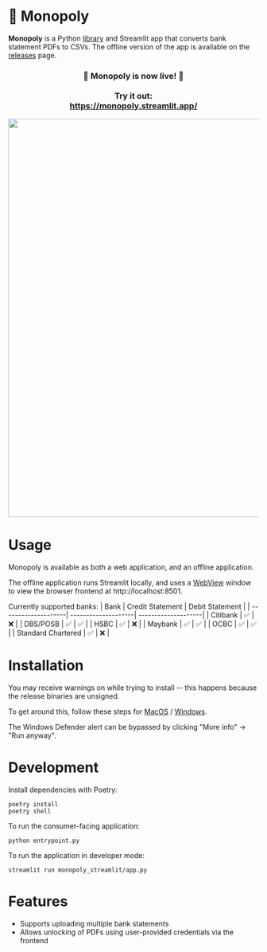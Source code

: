# 💸 Monopoly

**Monopoly** is a Python [library](https://github.com/benjamin-awd/monopoly) and Streamlit app that converts bank statement PDFs to CSVs. The offline version of the app is available on the [releases](https://github.com/benjamin-awd/monopoly-app/releases) page.

<h3 align="center">
    🎉 Monopoly is now live! 🎉
    <br><br>
    Try it out: <br>
    <a href="https://monopoly.streamlit.app/">https://monopoly.streamlit.app/</a>
</h3>

<p align="center">
    <img src="https://raw.githubusercontent.com/benjamin-awd/monopoly-app/main/docs/streamlit_demo.gif" width=800>
</p>

# Usage

Monopoly is available as both a web application, and an offline application.

The offline application runs Streamlit locally, and uses a [WebView](https://tauri.app/v1/references/webview-versions/) window to view the browser frontend at http://localhost:8501.

Currently supported banks:
| Bank                | Credit Statement    | Debit Statement     |
| --------------------| --------------------| --------------------|
| Citibank            | ✅                 | ❌                  |
| DBS/POSB            | ✅                 | ✅                  |
| HSBC                | ✅                 | ❌                  |
| Maybank             | ✅                 | ✅                  |
| OCBC                | ✅                 | ✅                  |
| Standard Chartered  | ✅                 | ❌                  |

# Installation

You may receive warnings on while trying to install -- this happens because the release binaries are unsigned.

To get around this, follow these steps for [MacOS](https://support.apple.com/en-sg/guide/mac-help/mh40616/mac) / [Windows](https://stackoverflow.com/questions/54733909/windows-defender-alert-users-from-my-pyinstaller-exe).

The Windows Defender alert can be bypassed by clicking "More info" -> "Run anyway".

# Development

Install dependencies with Poetry:
```shell
poetry install
poetry shell
```

To run the consumer-facing application:
```shell
python entrypoint.py
```

To run the application in developer mode:
```shell
streamlit run monopoly_streamlit/app.py
```

# Features
- Supports uploading multiple bank statements
- Allows unlocking of PDFs using user-provided credentials via the frontend
